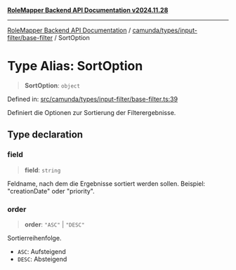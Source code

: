 [**RoleMapper Backend API Documentation v2024.11.28**](../../../../../README.md)

***

[RoleMapper Backend API Documentation](../../../../../modules.md) / [camunda/types/input-filter/base-filter](../README.md) / SortOption

# Type Alias: SortOption

> **SortOption**: `object`

Defined in: [src/camunda/types/input-filter/base-filter.ts:39](https://github.com/FlowCraft-AG/RoleMapper/blob/c1dd70009b43cf6900b6bde6d6bd8b801c1074ab/backend/src/camunda/types/input-filter/base-filter.ts#L39)

Definiert die Optionen zur Sortierung der Filterergebnisse.

## Type declaration

### field

> **field**: `string`

Feldname, nach dem die Ergebnisse sortiert werden sollen.
Beispiel: "creationDate" oder "priority".

### order

> **order**: `"ASC"` \| `"DESC"`

Sortierreihenfolge.
- `ASC`: Aufsteigend
- `DESC`: Absteigend
